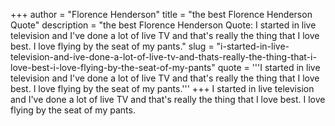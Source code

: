 +++
author = "Florence Henderson"
title = "the best Florence Henderson Quote"
description = "the best Florence Henderson Quote: I started in live television and I've done a lot of live TV and that's really the thing that I love best. I love flying by the seat of my pants."
slug = "i-started-in-live-television-and-ive-done-a-lot-of-live-tv-and-thats-really-the-thing-that-i-love-best-i-love-flying-by-the-seat-of-my-pants"
quote = '''I started in live television and I've done a lot of live TV and that's really the thing that I love best. I love flying by the seat of my pants.'''
+++
I started in live television and I've done a lot of live TV and that's really the thing that I love best. I love flying by the seat of my pants.
